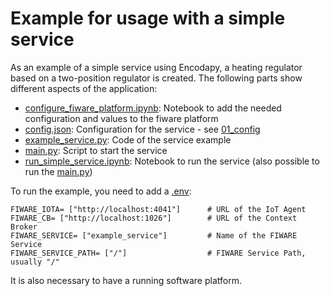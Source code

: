 # Example for usage with a simple service
As an example of a simple service using Encodapy, a heating regulator based on a two-position regulator is created. The following parts show different aspects of the application:
- [configure_fiware_platform.ipynb](./configure_fiware_platform.ipynb): Notebook to add the needed configuration and values to the fiware platform
- [config.json](./config.json): Configuration for the service - see [01_config](./../01_config/)
- [example_service.py](./example_service.py): Code of the service example
- [main.py](./main.py): Script to start the service
- [run_simple_service.ipynb](./run_simple_service.ipynb): Notebook to run the service (also possible to run the [main.py](./main.py))

To run the example, you need to add a [.env](.env):
```
FIWARE_IOTA= ["http://localhost:4041"]      # URL of the IoT Agent
FIWARE_CB= ["http://localhost:1026"]        # URL of the Context Broker
FIWARE_SERVICE= ["example_service"]         # Name of the FIWARE Service
FIWARE_SERVICE_PATH= ["/"]                  # FIWARE Service Path, usually "/"
```
It is also necessary to have a running software platform.